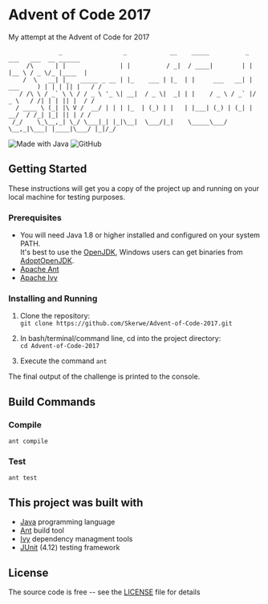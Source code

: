 # Advent of Code 2017

My attempt at the Advent of Code for 2017

```text
              _                 _            __    _____          _        ___   ___  __ ______
     /\      | |               | |          / _|  / ____|        | |      |__ \ / _ \/_ |____  |
    /  \   __| |_   _____ _ __ | |_    ___ | |_  | |     ___   __| | ___     ) | | | || |   / /
   / /\ \ / _` \ \ / / _ \ '_ \| __|  / _ \|  _| | |    / _ \ / _` |/ _ \   / /| | | || |  / /
  / ____ \ (_| |\ V /  __/ | | | |_  | (_) | |   | |___| (_) | (_| |  __/  / /_| |_| || | / /
 /_/    \_\__,_| \_/ \___|_| |_|\__|  \___/|_|    \_____\___/ \__,_|\___| |____|\___/ |_|/_/

```

![Made with Java](https://forthebadge.com/images/badges/made-with-java.svg)
![GitHub](https://img.shields.io/github/license/Skerwe/Advent-of-Code-2017?style=for-the-badge)

## Getting Started

These instructions will get you a copy of the project up and running on your local machine for testing purposes.

### Prerequisites

- You will need Java 1.8 or higher installed and configured on your system PATH.  
  It's best to use the [OpenJDK][openjdk], Windows users can get binaries from [AdoptOpenJDK][adoptopenjdk].
- [Apache Ant][ant]
- [Apache Ivy][ivy]

### Installing and Running

1. Clone the repository:  
    `git clone https://github.com/Skerwe/Advent-of-Code-2017.git`

2. In bash/terminal/command line, cd into the project directory:  
    `cd Advent-of-Code-2017`

3. Execute the command `ant`

The final output of the challenge is printed to the console.

## Build Commands

### Compile

```shell
ant compile
```

### Test

```shell
ant test
```

## This project was built with

- [Java](https://www.java.com/en/) programming language
- [Ant][ant] build tool
- [Ivy][ivy] dependency managment tools
- [JUnit][junit] (4.12) testing framework

## License

The source code is free -- see the [LICENSE](LICENSE) file for details

[openjdk]: https://openjdk.java.net/
[adoptopenjdk]: https://adoptopenjdk.net/
[ant]: http://ant.apache.org/
[ivy]: http://ant.apache.org/ivy/
[junit]: https://junit.org/junit4/
